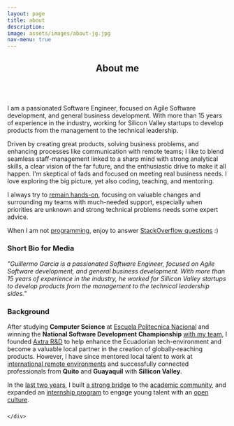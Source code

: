 ```yaml
---
layout: page
title: about
description:
image: assets/images/about-jg.jpg
nav-menu: true
---
```


<!-- Main -->
<div id="main" class="alt">

<!-- One -->
<section id="one">
	<div class="inner">
		<header class="major">
			<h1>About me</h1>
		</header>

<!-- Content -->
<div class="row">
	<div class="12u$">
		<span class="image left">
			<img src="{% link assets/images/about-jg-large.jpg %}" alt="" />
		</span>	
		<p>I am a passionated Software Engineer, focused on Agile Software development, and general business development. With more than 15 years of experience in the industry, working for Silicon Valley startups to develop products from the management to the technical leadership.</p>
		<p>Driven by creating great products, solving business problems, and enhancing processes like communication with remote teams; I like to blend seamless staff-management linked to a sharp mind with strong analytical skills, a clear vision of the far future, and the enthusiastic drive to make it all happen. I'm skeptical of fads and focused on meeting real business needs. I love exploring the big picture, yet also coding, teaching, and mentoring.</p>
		<p>I always try to <a href="https://github.com/bitcod3r/">remain hands-on</a>, focusing on valuable changes and surrounding my teams with much-needed support, especially when priorities are unknown and strong technical problems needs some expert advice.</p>
		<p>When I am not <a href="/skills.html">programming</a>, enjoy to answer <a href="https://stackoverflow.com/users/story/247684">StackOverflow questions</a> :)</p>
	</div>
	<!-- Break -->
	<div class="6u 12u$(big) box">
		<h3>Short Bio for Media</h3>
		<p><i>"Guillermo Garcia is a passionated Software Engineer, focused on Agile Software development, and general business development. With more than 15 years of experience in the industry, he worked for Sillicon Valley startups to develop products from the management to the technical leadership sides."</i></p>
	</div>
	<div class="6u 12u$(big)">
		<h3>Background</h3>
		<p>After studying <strong>Computer Science</strong> at <a href="https://www.epn.edu.ec">Escuela Politecnica Nacional</a> and winning the <strong>National Software Development Championship</strong> <a href="https://www.linkedin.com/in/bitcoder/detail/overlay-view/urn:li:fsd_profileTreasuryMedia:(ACoAAAO1Y7cBEgClRT4Udcyyu105kv3ysnjtfHs,1586377378359)/">with my team</a>, I founded <a href="https://www.facebook.com/AxtraRD/" target="_blank" title="axtra.com.ec was removed from NIC.ec">Axtra R&D</a> to help enhance the Ecuadorian tech-environment and become a valuable local partner in the creation of globally-reaching products. However, I have since mentored local talent to work at <a href="https://www.ioet.com/">international remote environments</a> and successfully connected professionals from <strong>Quito</strong> and <strong>Guayaquil</strong> with <strong>Sillicon Valley</strong>.</p>
		<p>In the 
		<a href="https://www.i3lab.org/pagina-nueva-2">last two years</a>,  
		I built <a href="http://www.espol.edu.ec/es/evento/ioet-cloud-day">a strong bridge</a> 
		to the <a href="http://railsgirls.com/guayaquil-20181124.html">academic community</a>, and expanded an 
		<a href="https://twitter.com/i3labespol/status/941010701581258758">internship program</a>
		to engage young talent with an <a href="https://www.flisol.ec/guayaquil/">open culture</a>.</p>
	</div>
	<div class="12u$">
	<h3></h3>
		<div class="6u 12u$(big)">
			<p></p>
		</div>
		<div class="6u 12u$(big)"></div>
		
	</div>
</div>


<!-- TO-DO: Expand more info about pro activities. Like radio interviews and conferences. Or side projects -->


</section>
</div>
